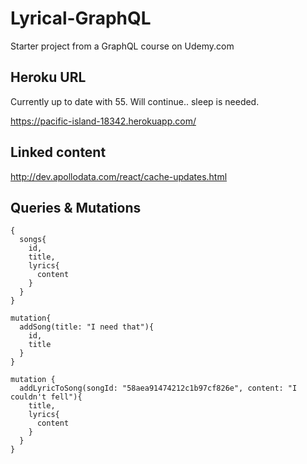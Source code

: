 # Lyrical-GraphQL
Starter project from a GraphQL course on Udemy.com

## Heroku URL

Currently up to date with 55. Will continue.. sleep is needed.

https://pacific-island-18342.herokuapp.com/


## Linked content

http://dev.apollodata.com/react/cache-updates.html

## Queries & Mutations

```
{
  songs{
    id,
    title,    
    lyrics{
      content
    }
  }
}
```
```
mutation{
  addSong(title: "I need that"){
    id,
    title
  }
}
```
```
mutation {
  addLyricToSong(songId: "58aea91474212c1b97cf826e", content: "I couldn't fell"){
    title,
    lyrics{
      content
    }
  }
}
```
